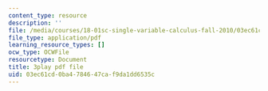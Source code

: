 ```yaml
---
content_type: resource
description: ''
file: /media/courses/18-01sc-single-variable-calculus-fall-2010/03ec61cd0ba4784647caf9da1dd6535c_1RLctDS2hUQ.pdf
file_type: application/pdf
learning_resource_types: []
ocw_type: OCWFile
resourcetype: Document
title: 3play pdf file
uid: 03ec61cd-0ba4-7846-47ca-f9da1dd6535c
---
```

